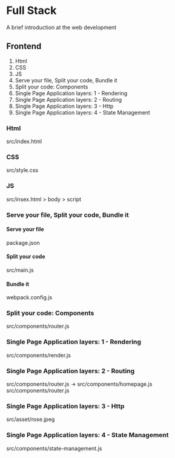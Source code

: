 # Full Stack

A brief introduction at the web development

## Frontend

1) Html
2) CSS
3) JS
4) Serve your file, Split your code, Bundle it
5) Split your code: Components
6) Single Page Application layers: 1 - Rendering
7) Single Page Application layers: 2 - Routing
8) Single Page Application layers: 3 - Http
9) Single Page Application layers: 4 - State Management

###  Html

src/index.html

### CSS

src/style.css

### JS

src/insex.html > body > script

### Serve your file, Split your code, Bundle it
#### Serve your file
package.json
#### Split your code
src/main.js
#### Bundle it
webpack.config.js

### Split your code: Components

src/components/router.js

### Single Page Application layers: 1 - Rendering

src/components/render.js

### Single Page Application layers: 2 - Routing

src/components/router.js -> src/components/homepage.js
src/components/router.js

### Single Page Application layers: 3 - Http

src/asset/rose.jpeg

### Single Page Application layers: 4 - State Management

src/components/state-management.js
